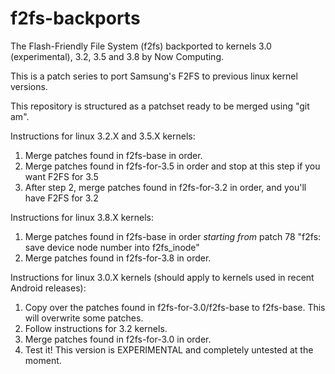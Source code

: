 f2fs-backports
==============

The Flash-Friendly File System (f2fs) backported to kernels 3.0 (experimental), 3.2, 3.5 and 3.8 by Now Computing.

This is a patch series to port Samsung's F2FS to previous linux kernel versions.

This repository is structured as a patchset ready to be merged using "git am".

Instructions for linux 3.2.X and 3.5.X kernels:

1. Merge patches found in f2fs-base in order.
2. Merge patches found in f2fs-for-3.5 in order and stop at this step if you want F2FS for 3.5
3. After step 2, merge patches found in f2fs-for-3.2 in order, and you'll have F2FS for 3.2

Instructions for linux 3.8.X kernels:

1. Merge patches found in f2fs-base in order *starting from* patch 78 "f2fs: save device node number into f2fs_inode"
2. Merge patches found in f2fs-for-3.8 in order.

Instructions for linux 3.0.X kernels (should apply to kernels used in recent Android releases):

1. Copy over the patches found in f2fs-for-3.0/f2fs-base to f2fs-base. This will overwrite some patches.
2. Follow instructions for 3.2 kernels.
3. Merge patches found in f2fs-for-3.0 in order.
4. Test it! This version is EXPERIMENTAL and completely untested at the moment.
